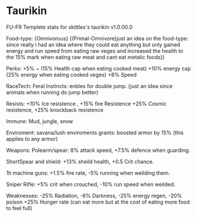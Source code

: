 # Taurikin
FU-FR Templete stats for skittles's taurikin
v1.0.00.0

Food-type: {Omnivorous}
{(Primal-Omnivore)just an idea on the food-type: since really i had an idea where they could eat anything but only gained energy and run speed from eating raw veges and increased the health to the 15% mark 
when eating raw meat and cant eat metalic foods)}

Perks:
+5% ~ (15% Health cap when eating cooked meat)
+10% energy cap (25% energy when eating cooked veges)
+8% Speed

RaceTech: Feral Instincts: enbles for double jump. 
(just an idea since animals when running do jump better)

Resists: 
+10% Ice resistence , +15% fire Resistence
+25% Cosmic resistence, +25% knockback resistence

Immune: 
Mud, jungle, snow

Enviroment: 
savana/lush enviroments grants: boosted armor by 15% (this applies to any armor)

Weapons:
Polearm/spear: 8% attack speed, +7.5% defence when guarding.

ShortSpear and shield: +13% sheild health, +0.5 Crit chance.

1h machine guns: +1.5% fire rate, -5% running when weilding them.

Sniper Rifle: +5% crit when crouched, -10% run speed when weilded.

Weaknesses: 
-25% Radiation, -8% Darkness, 
-25% energy regen, -20% poison
+25% Hunger rate (can eat more but at the cost of eating more food to feel full)
